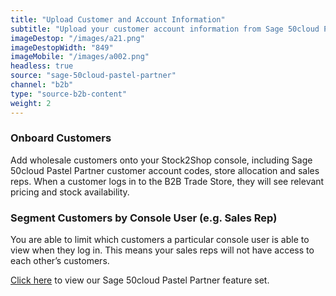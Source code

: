 ```yaml
---
title: "Upload Customer and Account Information"
subtitle: "Upload your customer account information from Sage 50cloud Pastel Partner to the B2B Trade Store."
imageDestop: "/images/a21.png"
imageDestopWidth: "849"
imageMobile: "/images/a002.png"
headless: true
source: "sage-50cloud-pastel-partner"
channel: "b2b"
type: "source-b2b-content"
weight: 2
---
```

### Onboard Customers
Add wholesale customers onto your Stock2Shop console, including Sage 50cloud Pastel Partner customer account codes, store allocation and sales reps. When a customer logs in to the B2B Trade Store, they will see relevant pricing and stock availability. 

### Segment Customers by Console User (e.g. Sales Rep)
You are able to limit which customers a particular console user is able to view when they log in. This means your sales reps will not have access to each other’s customers.


[Click here](/help/features/sage-50cloud-pastel-partner/ "Sage 50cloud Pastel Partner Features") to view our Sage 50cloud Pastel Partner feature set.
